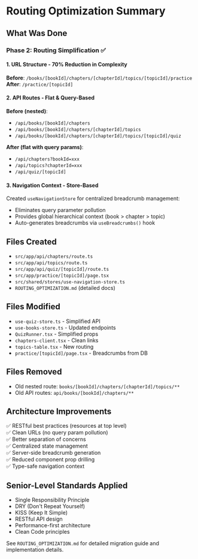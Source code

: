 # Routing Optimization Summary

## What Was Done

### Phase 2: Routing Simplification ✅

#### 1. URL Structure - 70% Reduction in Complexity
**Before**: `/books/[bookId]/chapters/[chapterId]/topics/[topicId]/practice`  
**After**: `/practice/[topicId]`

#### 2. API Routes - Flat & Query-Based
**Before (nested)**:
- `/api/books/[bookId]/chapters` 
- `/api/books/[bookId]/chapters/[chapterId]/topics`
- `/api/books/[bookId]/chapters/[chapterId]/topics/[topicId]/quiz`

**After (flat with query params)**:
- `/api/chapters?bookId=xxx`
- `/api/topics?chapterId=xxx`
- `/api/quiz/[topicId]`

#### 3. Navigation Context - Store-Based
Created `useNavigationStore` for centralized breadcrumb management:
- Eliminates query parameter pollution
- Provides global hierarchical context (book > chapter > topic)
- Auto-generates breadcrumbs via `useBreadcrumbs()` hook

## Files Created
- `src/app/api/chapters/route.ts`
- `src/app/api/topics/route.ts`
- `src/app/api/quiz/[topicId]/route.ts`
- `src/app/practice/[topicId]/page.tsx`
- `src/shared/stores/use-navigation-store.ts`
- `ROUTING_OPTIMIZATION.md` (detailed docs)

## Files Modified
- `use-quiz-store.ts` - Simplified API
- `use-books-store.ts` - Updated endpoints
- `QuizRunner.tsx` - Simplified props
- `chapters-client.tsx` - Clean links
- `topics-table.tsx` - New routing
- `practice/[topicId]/page.tsx` - Breadcrumbs from DB

## Files Removed
- Old nested route: `books/[bookId]/chapters/[chapterId]/topics/**`
- Old API routes: `api/books/[bookId]/chapters/**`

## Architecture Improvements
✅ RESTful best practices (resources at top level)  
✅ Clean URLs (no query param pollution)  
✅ Better separation of concerns  
✅ Centralized state management  
✅ Server-side breadcrumb generation  
✅ Reduced component prop drilling  
✅ Type-safe navigation context  

## Senior-Level Standards Applied
- Single Responsibility Principle
- DRY (Don't Repeat Yourself)
- KISS (Keep It Simple)
- RESTful API design
- Performance-first architecture
- Clean Code principles

See `ROUTING_OPTIMIZATION.md` for detailed migration guide and implementation details.
